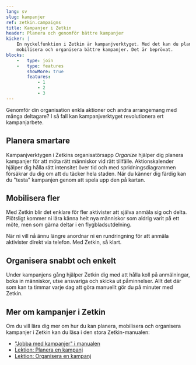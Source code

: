 ```yaml
---
lang: sv
slug: kampanjer
ref: zetkin.campaigns
title: Kampanjer i Zetkin
header: Planera och genomför bättre kampanjer
kicker: |
    En nyckelfunktion i Zetkin är kampanjverktyget. Med det kan du planera,
    mobilisera och organisera bättre kampanjer. Det är beprövat.
blocks:
    -   type: join
    -   type: features
        showMore: true
        features:
            - 1
            - 2
            - 3
---
```


Genomför din organisation enkla aktioner och andra arrangemang med många
deltagare? I så fall kan kampanjverktyget revolutionera ert kampanjarbete.

## Planera smartare
Kampanjverktygen i Zetkins organisatörsapp _Organize_ hjälper dig planera
kampanjer för att möta rätt människor vid rätt tillfälle. Aktionskalender
hjälper dig hålla rätt intensitet över tid och med spridningsdiagrammen
försäkrar du dig om att du täcker hela staden. När du känner dig färdig
kan du "testa" kampanjen genom att spela upp den på kartan.

## Mobilisera fler
Med Zetkin blir det enklare för fler aktivister att själva anmäla sig och
delta. Plötsligt kommer ni lära känna helt nya människor som aldrig varit
på ett möte, men som gärna deltar i en flygbladsutdelning.

När ni vill nå ännu längre anordnar ni en rundringning för att anmäla
aktivister direkt via telefon. Med Zetkin, så klart.

## Organisera snabbt och enkelt
Under kampanjens gång hjälper Zetkin dig med att hålla koll på anmälningar,
boka in människor, utse ansvariga och skicka ut påminnelser. Allt det där
som kan ta timmar varje dag att göra manuellt gör du på minuter med Zetkin.

## Mer om kampanjer i Zetkin
Om du vill lära dig mer om hur du kan planera, mobilisera och organisera
kampanjer i Zetkin kan du läsa i den stora Zetkin-manualen:

* ["Jobba med kampanjer" i manualen](http://manual.zetkin.org/sv/for-funktionarer/kampanjer)
* [Lektion: Planera en kampanj](http://manual.zetkin.org/sv/for-funktionarer/lektioner/planera-en-kampanj)
* [Lektion: Organisera en kampanj](http://manual.zetkin.org/sv/for-funktionarer/lektioner/organisera-en-kampanj)
